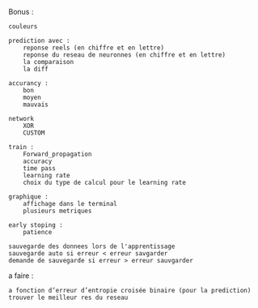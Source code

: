 Bonus :

	couleurs

	prediction avec :
		reponse reels (en chiffre et en lettre)
		reponse du reseau de neuronnes (en chiffre et en lettre)
		la comparaison
		la diff
	
	accurancy :
		bon
		moyen
		mauvais

	network
		XOR
		CUSTOM

	train :
		Forward_propagation
		accuracy
		time pass
		learning rate
		choix du type de calcul pour le learning rate

	graphique :
		affichage dans le terminal
		plusieurs metriques

	early stoping :
		patience

	sauvegarde des donnees lors de l'apprentissage
	sauvegarde auto si erreur < erreur savgarder
	demande de sauvegarde si erreur > erreur sauvgarder

a faire :

	a fonction d’erreur d’entropie croisée binaire (pour la prediction)
	trouver le meilleur res du reseau



